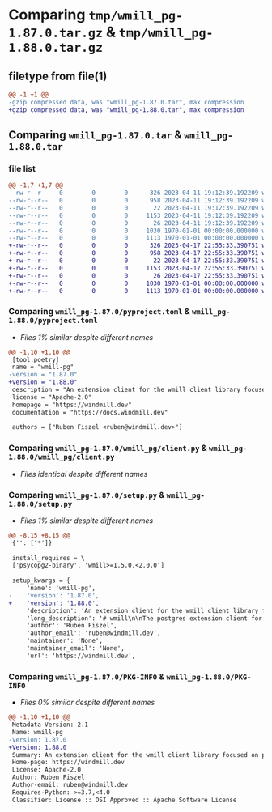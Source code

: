 # Comparing `tmp/wmill_pg-1.87.0.tar.gz` & `tmp/wmill_pg-1.88.0.tar.gz`

## filetype from file(1)

```diff
@@ -1 +1 @@
-gzip compressed data, was "wmill_pg-1.87.0.tar", max compression
+gzip compressed data, was "wmill_pg-1.88.0.tar", max compression
```

## Comparing `wmill_pg-1.87.0.tar` & `wmill_pg-1.88.0.tar`

### file list

```diff
@@ -1,7 +1,7 @@
--rw-r--r--   0        0        0      326 2023-04-11 19:12:39.192209 wmill_pg-1.87.0/README.md
--rw-r--r--   0        0        0      958 2023-04-11 19:12:39.192209 wmill_pg-1.87.0/pyproject.toml
--rw-r--r--   0        0        0       22 2023-04-11 19:12:39.192209 wmill_pg-1.87.0/wmill_pg/__init__.py
--rw-r--r--   0        0        0     1153 2023-04-11 19:12:39.192209 wmill_pg-1.87.0/wmill_pg/client.py
--rw-r--r--   0        0        0       26 2023-04-11 19:12:39.192209 wmill_pg-1.87.0/wmill_pg/py.typed
--rw-r--r--   0        0        0     1030 1970-01-01 00:00:00.000000 wmill_pg-1.87.0/setup.py
--rw-r--r--   0        0        0     1113 1970-01-01 00:00:00.000000 wmill_pg-1.87.0/PKG-INFO
+-rw-r--r--   0        0        0      326 2023-04-17 22:55:33.390751 wmill_pg-1.88.0/README.md
+-rw-r--r--   0        0        0      958 2023-04-17 22:55:33.390751 wmill_pg-1.88.0/pyproject.toml
+-rw-r--r--   0        0        0       22 2023-04-17 22:55:33.390751 wmill_pg-1.88.0/wmill_pg/__init__.py
+-rw-r--r--   0        0        0     1153 2023-04-17 22:55:33.390751 wmill_pg-1.88.0/wmill_pg/client.py
+-rw-r--r--   0        0        0       26 2023-04-17 22:55:33.390751 wmill_pg-1.88.0/wmill_pg/py.typed
+-rw-r--r--   0        0        0     1030 1970-01-01 00:00:00.000000 wmill_pg-1.88.0/setup.py
+-rw-r--r--   0        0        0     1113 1970-01-01 00:00:00.000000 wmill_pg-1.88.0/PKG-INFO
```

### Comparing `wmill_pg-1.87.0/pyproject.toml` & `wmill_pg-1.88.0/pyproject.toml`

 * *Files 1% similar despite different names*

```diff
@@ -1,10 +1,10 @@
 [tool.poetry]
 name = "wmill-pg"
-version = "1.87.0"
+version = "1.88.0"
 description = "An extension client for the wmill client library focused on pg"
 license = "Apache-2.0"
 homepage = "https://windmill.dev"
 documentation = "https://docs.windmill.dev"
 
 authors = ["Ruben Fiszel <ruben@windmill.dev>"]
```

### Comparing `wmill_pg-1.87.0/wmill_pg/client.py` & `wmill_pg-1.88.0/wmill_pg/client.py`

 * *Files identical despite different names*

### Comparing `wmill_pg-1.87.0/setup.py` & `wmill_pg-1.88.0/setup.py`

 * *Files 1% similar despite different names*

```diff
@@ -8,15 +8,15 @@
 {'': ['*']}
 
 install_requires = \
 ['psycopg2-binary', 'wmill>=1.5.0,<2.0.0']
 
 setup_kwargs = {
     'name': 'wmill-pg',
-    'version': '1.87.0',
+    'version': '1.88.0',
     'description': 'An extension client for the wmill client library focused on pg',
     'long_description': '# wmill\n\nThe postgres extension client for the [Windmill](https://windmill.dev) platform.\n\n[windmill-api](https://pypi.org/project/windmill-api/).\n\n## Quickstart\n\n```python\nimport wmill_pg\n\n\ndef main():\n    my_list = query("UPDATE demo SET value = \'value\' RETURNING key, value")\n    for key, value in my_list:\n        ...\n```\n',
     'author': 'Ruben Fiszel',
     'author_email': 'ruben@windmill.dev',
     'maintainer': 'None',
     'maintainer_email': 'None',
     'url': 'https://windmill.dev',
```

### Comparing `wmill_pg-1.87.0/PKG-INFO` & `wmill_pg-1.88.0/PKG-INFO`

 * *Files 0% similar despite different names*

```diff
@@ -1,10 +1,10 @@
 Metadata-Version: 2.1
 Name: wmill-pg
-Version: 1.87.0
+Version: 1.88.0
 Summary: An extension client for the wmill client library focused on pg
 Home-page: https://windmill.dev
 License: Apache-2.0
 Author: Ruben Fiszel
 Author-email: ruben@windmill.dev
 Requires-Python: >=3.7,<4.0
 Classifier: License :: OSI Approved :: Apache Software License
```

